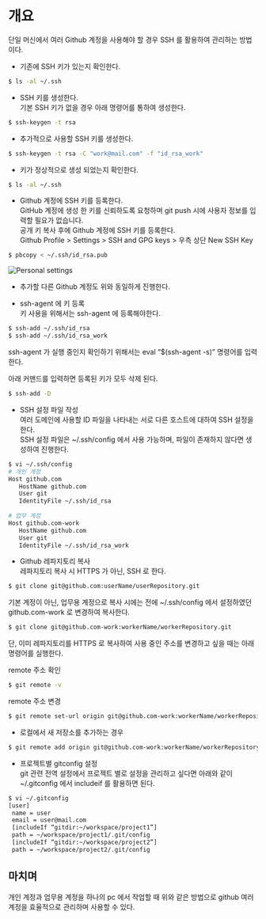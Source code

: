 # 개요  
단일 머신에서 여러 Github 계정을 사용해야 할 경우 SSH 를 활용하여 관리하는 방법이다.

* 기존에 SSH 키가 있는지 확인한다.
```bash
$ ls -al ~/.ssh
```

* SSH 키를 생성한다.  
기본 SSH 키가 없을 경우 아래 명령어를 통하여 생성한다.
```bash
$ ssh-keygen -t rsa
```

* 추가적으로 사용할 SSH 키를 생성한다.
```bash
$ ssh-keygen -t rsa -C "work@mail.com" -f "id_rsa_work"
```

* 키가 정상적으로 생성 되었는지 확인한다.
```bash
$ ls -al ~/.ssh
```

* Github 계정에 SSH 키를 등록한다.  
GitHub 계정에 생성 한 키를 신뢰하도록 요청하며 git push 시에 사용자 정보를 입력할 필요가 없습니다.  
공개 키 복사 후에 Github 계정에 SSH 키를 등록한다.  
Github Profile > Settings > SSH and GPG keys > 우측 상단 New SSH Key  
```bash
$ pbcopy < ~/.ssh/id_rsa.pub
```
![Personal settings](https://user-images.githubusercontent.com/13143231/81660970-6af95b80-9476-11ea-9567-bcd8d562a1c2.png)
* 추가할 다른 Github 계정도 위와 동일하게 진행한다.

* ssh-agent 에 키 등록  
키 사용을 위해서는 ssh-agent 에 등록해야한다.
```bash
$ ssh-add ~/.ssh/id_rsa
$ ssh-add ~/.ssh/id_rsa_work
```  
ssh-agent 가 실행 중인지 확인하기 위해서는 eval “$(ssh-agent -s)” 명령어를 입력한다.  
  
아래 커맨드를 입력하면 등록된 키가 모두 삭제 된다.
```bash
$ ssh-add -D
```

* SSH 설정 파일 작성  
여러 도메인에 사용할 ID 파일을 나타내는 서로 다른 호스트에 대하여 SSH 설정을 한다.  
SSH 설정 파일은 ~/.ssh/config 에서 사용 가능하며, 파일이 존재하지 않다면 생성하여 진행한다.
```bash
$ vi ~/.ssh/config
# 개인 계정
Host github.com
   HostName github.com
   User git
   IdentityFile ~/.ssh/id_rsa
   
# 업무 계정
Host github.com-work    
   HostName github.com
   User git
   IdentityFile ~/.ssh/id_rsa_work
```

* Github 레파지토리 복사  
레파지토리 복사 시 HTTPS 가 아닌, SSH 로 한다.
```bash
$ git clone git@github.com:userName/userRepository.git
```

기본 계정이 아닌, 업무용 계정으로 복사 시에는 전에 ~/.ssh/config 에서 설정하였던 github.com-work 로 변경하여 복사한다.  
```bash
$ git clone git@github.com-work:workerName/workerRepository.git
```  
단, 이미 레파지토리를 HTTPS 로 복사하여 사용 중인 주소를 변경하고 싶을 때는 아래 명령어를 실행한다.
  
remote 주소 확인
```bash
$ git remote -v
```
  
remote 주소 변경
```bash
$ git remote set-url origin git@github.com-work:workerName/workerRepository.git
```

* 로컬에서 새 저장소를 추가하는 경우
```bash
$ git remote add origin git@github.com-work:workerName/workerRepository.git
```

* 프로젝트별 gitconfig 설정  
git 관련 전역 설정에서 프로젝트 별로 설정을 관리하고 싶다면 아래와 같이 ~/.gitconfig 에서 includeif 를 활용하면 된다.
```bash
$ vi ~/.gitconfig
[user]
 name = user
 email = user@mail.com
 [includeIf “gitdir:~/workspace/project1”]
 path = ~/workspace/project1/.git/config
 [includeIf “gitdir:~/workspace/project2”]
 path = ~/workspace/project2/.git/config
```

## 마치며  
개인 계정과 업무용 계정을 하나의 pc 에서 작업할 때 위와 같은 방법으로 github 여러 계정을 효율적으로 관리하며 사용할 수 있다.
